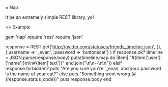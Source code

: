 = Nap

It be an extremely simple REST library, yo!

== Example

  gem 'nap'
  require 'rest'
  require 'json'
  
  response = REST.get('http://twitter.com/statuses/friends_timeline.json', {},
    {:username => '_evan', :password => 'buttonscat'}
  )
  if response.ok?
    timeline = JSON.parse(response.body)
    puts(timeline.map do |item|
      "#{item['user']['name']}\n\n#{item['text']}"
    end.join("\n\n--\n\n"))
  elsif response.forbidden?
    puts "Are you sure you're `_evan' and your password is the name of your cat?"
  else
    puts "Something went wrong (#{response.status_code})"
    puts response.body
  end